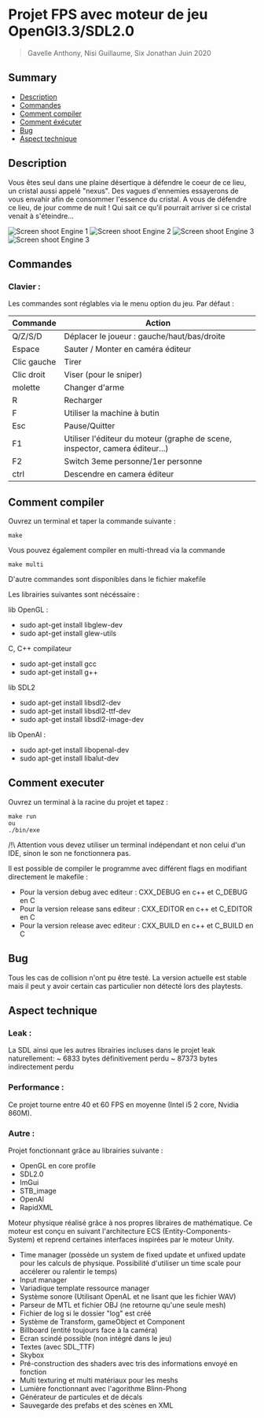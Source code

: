 # Projet FPS avec moteur de jeu OpenGl3.3/SDL2.0
> Gavelle Anthony, Nisi Guillaume, Six Jonathan
> Juin 2020

## Summary
- [Description](##Description "Goto description part")
- [Commandes](##Commandes "Goto command part")
- [Comment compiler](##Comment-compiler "Goto compil part")
- [Comment éxécuter](##Comment-executer "Goto launch part")
- [Bug](##Bug "Goto bug part")
- [Aspect technique](##Aspect-technique "Goto technical part")

## Description

Vous êtes seul dans une plaine désertique à défendre le coeur de ce lieu, un cristal aussi appelé "nexus". Des vagues d'ennemies essayerons de vous envahir afin de consommer l'essence du cristal. A vous de défendre ce lieu, de jour comme de nuit ! Qui sait ce qu'il pourrait arriver si ce cristal venait à s'éteindre... 

![Screen shoot Engine 1](screens/img1.png "Screen shoot Engine example 1")
![Screen shoot Engine 2](screens/img2.png "Screen shoot Engine example 2")
![Screen shoot Engine 3](screens/img3.png "Screen shoot Engine example 3")
![Screen shoot Engine 3](screens/img4.png "Screen shoot Engine example 3")

## Commandes

### Clavier :
Les commandes sont réglables via le menu option du jeu. Par défaut :

Commande 		| Action
------------- 	| -------------
Q/Z/S/D         | Déplacer le joueur : gauche/haut/bas/droite
Espace        	| Sauter / Monter en caméra éditeur
Clic gauche     | Tirer
Clic droit      | Viser (pour le sniper)
molette         | Changer d'arme
R               | Recharger
F               | Utiliser la machine à butin
Esc             | Pause/Quitter
F1 				| Utiliser l'éditeur du moteur (graphe de scene, inspector, camera éditeur...)
F2 				| Switch 3eme personne/1er personne
ctrl            | Descendre en camera éditeur

## Comment compiler
Ouvrez un terminal et taper la commande suivante :

```
make
```
Vous pouvez également compiler en multi-thread via la commande
```
make multi
```
D'autre commandes sont disponibles dans le fichier makefile

Les librairies suivantes sont nécéssaire :

lib OpenGL : 
- sudo apt-get install libglew-dev
- sudo apt-get install glew-utils

C, C++ compilateur
- sudo apt-get install gcc
- sudo apt-get install g++

lib SDL2
- sudo apt-get install libsdl2-dev
- sudo apt-get install libsdl2-ttf-dev
- sudo apt-get install libsdl2-image-dev

lib OpenAl :
- sudo apt-get install libopenal-dev
- sudo apt-get install libalut-dev

## Comment executer
Ouvrez un terminal à la racine du projet et tapez :
```
make run
ou
./bin/exe
```
/!\ Attention vous devez utiliser un terminal indépendant et non celui d'un IDE, sinon le son ne fonctionnera pas.

Il est possible de compiler le programme avec différent flags en modifiant directement le makefile :
- Pour la version debug avec editeur : CXX_DEBUG en c++ et C_DEBUG en C
- Pour la version release sans editeur : CXX_EDITOR en c++ et C_EDITOR en C
- Pour la version release avec editeur : CXX_BUILD en c++ et C_BUILD en C

## Bug

Tous les cas de collision n'ont pu être testé. La version actuelle est stable mais il peut y avoir certain cas particulier non détecté lors des playtests.

## Aspect technique

### Leak : 

La SDL ainsi que les autres librairies incluses dans le projet leak naturellement:
~ 6833 bytes définitivement perdu
~ 87373 bytes indirectement perdu  

### Performance :

Ce projet tourne entre 40 et 60 FPS en moyenne (Intel i5 2 core, Nvidia 860M).

### Autre :

Projet fonctionnant grâce au librairies suivante :
- OpenGL en core profile
- SDL2.0
- ImGui
- STB_image
- OpenAl
- RapidXML

Moteur physique réalisé grâce à nos propres libraires de mathématique. Ce moteur est conçu en suivant l'architecture ECS (Entity-Components-System) et reprend certaines interfaces inspirées par le moteur Unity.

- Time manager (possède un system de fixed update et unfixed update pour les calculs de physique. Possibilité d'utiliser un time scale pour accélerer ou ralentir le temps)
- Input manager
- Variadique template ressource manager
- Système sonore (Utilisant OpenAL et ne lisant que les fichier WAV)
- Parseur de MTL et fichier OBJ (ne retourne qu'une seule mesh)
- Fichier de log si le dossier "log" est créé
- Système de Transform, gameObject et Component
- Billboard (entité toujours face à la caméra)
- Ecran scindé possible (non intégré dans le jeu)
- Textes (avec SDL_TTF)
- Skybox
- Pré-construction des shaders avec tris des informations envoyé en fonction
- Multi texturing et multi matériaux pour les meshs
- Lumière fonctionnant avec l'agorithme Blinn-Phong
- Générateur de particules et de décals
- Sauvegarde des prefabs et des scènes en XML
